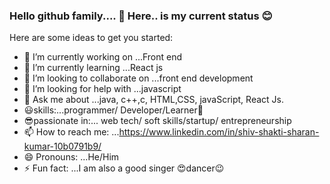 ### Hello github family.... 👏 Here.. is my current status 😊


Here are some ideas to get you started:

- 🔭 I’m currently working on ...Front end
- 🌱 I’m currently learning ...React js 
- 👯 I’m looking to collaborate on ...front end development
- 🤔 I’m looking for help with ...javascript
- 💬 Ask me about ...java, c++,c, HTML,CSS, javaScript, React Js.
- 😃skills:...programmer/ Developer/Learner🙂
- 😎passionate in:... web tech/ soft skills/startup/ entrepreneurship
- 📫 How to reach me: ...https://www.linkedin.com/in/shiv-shakti-sharan-kumar-10b0791b9/
- 😄 Pronouns: ...He/Him
- ⚡ Fun fact: ...I am also a good singer 😍dancer😉


